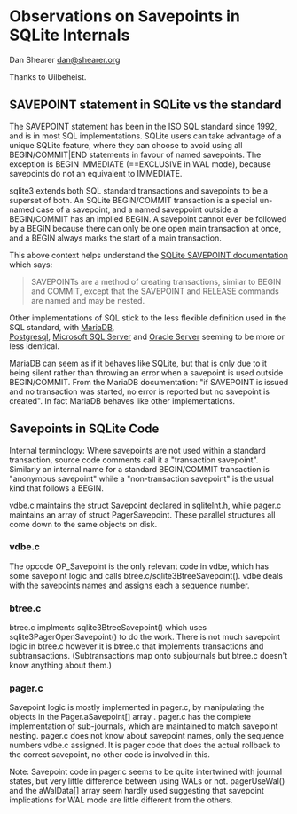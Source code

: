 # Observations on Savepoints in SQLite Internals

Dan Shearer
dan@shearer.org

Thanks to Uilbeheist.

## SAVEPOINT statement in SQLite vs the standard

The SAVEPOINT statement has been in the ISO SQL standard since 1992, and is in
most SQL implementations. SQLite users can take advantage of a unique SQLite
feature, where they can choose to avoid using all BEGIN/COMMIT\|END statements
in favour of named savepoints. The exception is BEGIN IMMEDIATE (==EXCLUSIVE in
WAL mode), because savepoints do not an equivalent to IMMEDIATE.

sqlite3 extends both SQL standard transactions and savepoints to be a superset
of both. An SQLite BEGIN/COMMIT transaction is a special un-named case of a
savepoint, and a named saveppoint outside a BEGIN/COMMIT has an implied BEGIN.
A savepoint cannot ever be followed by a BEGIN because there can only be one
open main transaction at once, and a BEGIN always marks the start of a main
transaction.

This above context helps understand the 
[SQLite SAVEPOINT documentation](https://sqlite.org/lang_savepoint.html) which
says:

> SAVEPOINTs are a method of creating transactions, similar to BEGIN and
> COMMIT, except that the SAVEPOINT and RELEASE commands are named and may be
> nested.

Other implementations of SQL stick to the less flexible definition used in
the SQL standard, with [MariaDB](https://mariadb.com/kb/en/savepoint/),  
[Postgresql](https://www.postgresql.org/docs/8.1/sql-savepoint.html), 
[Microsoft SQL Server](https://docs.microsoft.com/en-us/sql/t-sql/language-elements/save-transaction-transact-sql?view=sql-server-ver15)
and [Oracle Server](https://docs.oracle.com/cd/B19306_01/server.102/b14200/statements_10001.htm)
seeming to be more or less identical. 

MariaDB can seem as if it behaves like SQLite, but that is only due to it being
silent rather than throwing an error when a savepoint is used outside
BEGIN/COMMIT. From the MariaDB documentation: "if SAVEPOINT is issued and no
transaction was started, no error is reported but no savepoint is created". In
fact MariaDB behaves like other implementations. 

## Savepoints in SQLite Code

Internal terminology: Where savepoints are not used within a standard
transaction, source code comments call it a "transaction savepoint". Similarly
an internal name for a standard BEGIN/COMMIT transaction is "anonymous
savepoint" while a "non-transaction savepoint" is the usual kind that follows a
BEGIN.

vdbe.c maintains the struct Savepoint declared in sqliteInt.h, while pager.c
maintains an array of struct PagerSavepoint. These parallel structures all come
down to the same objects on disk. 

### vdbe.c 

The opcode OP_Savepoint is the only relevant code in vdbe, which has some
savepoint logic and calls btree.c/sqlite3BtreeSavepoint(). vdbe deals with the
savepoints names and assigns each a sequence number. 

### btree.c

btree.c implments sqlite3BtreeSavepoint() which uses
sqlite3PagerOpenSavepoint() to do the work. There is not much savepoint logic
in btree.c however it is btree.c that implements transactions and
subtransactions. (Subtransactions map onto subjournals but btree.c doesn't know
anything about them.)

### pager.c

Savepoint logic is mostly implemented in pager.c, by manipulating the objects
in the Pager.aSavepoint[] array . pager.c has the complete implementation of
sub-journals, which are maintained to match savepoint nesting. pager.c does not
know about savepoint names, only the sequence numbers vdbe.c assigned. It is
pager code that does the actual rollback to the correct savepoint, no other
code is involved in this.

Note: Savepoint code in pager.c seems to be quite intertwined with journal
states, but very little difference between using WALs or not. pagerUseWal() and
the aWalData[] array seem hardly used suggesting that savepoint implications
for WAL mode are little different from the others.

